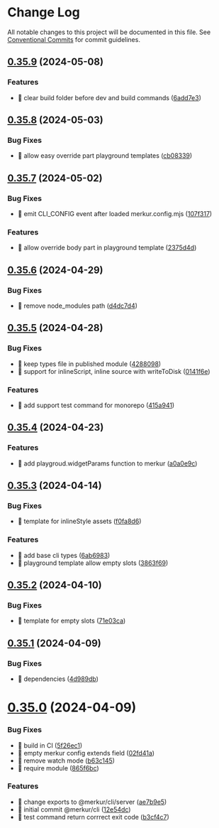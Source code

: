 # Change Log

All notable changes to this project will be documented in this file.
See [Conventional Commits](https://conventionalcommits.org) for commit guidelines.

## [0.35.9](https://github.com/mjancarik/merkur/compare/v0.35.8...v0.35.9) (2024-05-08)

### Features

- 🎸 clear build folder before dev and build commands ([6add7e3](https://github.com/mjancarik/merkur/commit/6add7e35350d135e81000780157ffba38673599b))

## [0.35.8](https://github.com/mjancarik/merkur/compare/v0.35.7...v0.35.8) (2024-05-03)

### Bug Fixes

- 🐛 allow easy override part playground templates ([cb08339](https://github.com/mjancarik/merkur/commit/cb08339904a3895439a4a316f891f9b0ac31f01c))

## [0.35.7](https://github.com/mjancarik/merkur/compare/v0.35.6...v0.35.7) (2024-05-02)

### Bug Fixes

- 🐛 emit CLI_CONFIG event after loaded merkur.config.mjs ([107f317](https://github.com/mjancarik/merkur/commit/107f3177849a5c7af48313a75abb5b4ac1085840))

### Features

- 🎸 allow override body part in playground template ([2375d4d](https://github.com/mjancarik/merkur/commit/2375d4deb68c5a0b394da9e7159fc2e1a3e9db05))

## [0.35.6](https://github.com/mjancarik/merkur/compare/v0.35.5...v0.35.6) (2024-04-29)

### Bug Fixes

- 🐛 remove node_modules path ([d4dc7d4](https://github.com/mjancarik/merkur/commit/d4dc7d4453fb3f7e490fa1cbf011f95627d9f963))

## [0.35.5](https://github.com/mjancarik/merkur/compare/v0.35.4...v0.35.5) (2024-04-28)

### Bug Fixes

- 🐛 keep types file in published module ([4288098](https://github.com/mjancarik/merkur/commit/4288098344729cecb3052fb5bd45dbfaaf39910b))
- 🐛 support for inlineScript, inline source with writeToDisk ([0141f6e](https://github.com/mjancarik/merkur/commit/0141f6e8dac53aa73f98a5da770f66f2dae81a81))

### Features

- 🎸 add support test command for monorepo ([415a941](https://github.com/mjancarik/merkur/commit/415a94110b35260cba43f01804d13c3b6873e069))

## [0.35.4](https://github.com/mjancarik/merkur/compare/v0.35.3...v0.35.4) (2024-04-23)

### Features

- 🎸 add playgroud.widgetParams function to merkur ([a0a0e9c](https://github.com/mjancarik/merkur/commit/a0a0e9cb3b5439d8162635c3855eb033568d433e))

## [0.35.3](https://github.com/mjancarik/merkur/compare/v0.35.2...v0.35.3) (2024-04-14)

### Bug Fixes

- 🐛 template for inlineStyle assets ([f0fa8d6](https://github.com/mjancarik/merkur/commit/f0fa8d6ac2396d2468ae704eb3f101af1e4e05cc))

### Features

- 🎸 add base cli types ([6ab6983](https://github.com/mjancarik/merkur/commit/6ab6983c96254ed0d36244e62246863a986e1e5e))
- 🎸 playground template allow empty slots ([3863f69](https://github.com/mjancarik/merkur/commit/3863f696f867978cc34f40e43eefb7e74c827eb5))

## [0.35.2](https://github.com/mjancarik/merkur/compare/v0.35.1...v0.35.2) (2024-04-10)

### Bug Fixes

- 🐛 template for empty slots ([71e03ca](https://github.com/mjancarik/merkur/commit/71e03caba7938825293b3aa685fc209ff8e3ed31))

## [0.35.1](https://github.com/mjancarik/merkur/compare/v0.35.0...v0.35.1) (2024-04-09)

### Bug Fixes

- 🐛 dependencies ([4d989db](https://github.com/mjancarik/merkur/commit/4d989db148f5e6897a5ee268f4d2013c288658dc))

# [0.35.0](https://github.com/mjancarik/merkur/compare/v0.34.6...v0.35.0) (2024-04-09)

### Bug Fixes

- 🐛 build in CI ([5f26ec1](https://github.com/mjancarik/merkur/commit/5f26ec1c7ebf7596e57d815f466bb33d614bac40))
- 🐛 empty merkur config extends field ([02fd41a](https://github.com/mjancarik/merkur/commit/02fd41adb12ac76051ebf2ff6b3642c5e34a2de9))
- 🐛 remove watch mode ([b63c145](https://github.com/mjancarik/merkur/commit/b63c145f5c194f4b8bee8b2420e69510ef40821e))
- 🐛 require module ([865f6bc](https://github.com/mjancarik/merkur/commit/865f6bcbf24a09a1e89f436592c69d2233fd27fa))

### Features

- 🎸 change exports to @merkur/cli/server ([ae7b9e5](https://github.com/mjancarik/merkur/commit/ae7b9e54110e62a6ae595543ff56d844ef9722c3))
- 🎸 initial commit @merkur/cli ([12e54dc](https://github.com/mjancarik/merkur/commit/12e54dcc440bc83746e58a438ad10ef1ce925f69))
- 🎸 test command return corrrect exit code ([b3cf4c7](https://github.com/mjancarik/merkur/commit/b3cf4c7c60307d096322c5830d4a5d9493b5495f))
